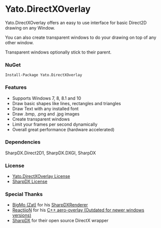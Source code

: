 # Yato.DirectXOverlay

Yato.DirectXOverlay offers an easy to use interface for basic Direct2D drawing on any Window.


You can also create transparent windows to do your drawing on top of any other window.


Transparent windows optionally stick to their parent.

### NuGet

    Install-Package Yato.DirectXOverlay

### Features

- Supports Windows 7, 8, 8.1 and 10
- Draw basic shapes like lines, rectangles and triangles
- Draw Text with any installed font
- Draw .bmp, .png and .jpg images
- Create transparent windows
- Limit your frames per second dynamically
- Overall great performance (hardware accelerated)

### Dependencies

SharpDX.Direct2D1, SharpDX.DXGI, SharpDX

### License

- [Yato.DirectXOverlay License](https://github.com/YatoDev/Yato.DirectXOverlay/blob/master/LICENSE.md "Yato.DirectXOverlay License")
- [SharpDX License](https://github.com/sharpdx/SharpDX/blob/master/License.txt "SharpDX License")

### Special Thanks

- [BigMo (Zat)](https://github.com/BigMo "BigMo (Zat)") for his [SharpDXRenderer](https://github.com/BigMo/ExternalUtilsCSharp/tree/master/ExternalUtilsCSharp.SharpDXRenderer "SharpDXRenderer")
- [ReactiioN](https://github.com/ReactiioN1337 "ReactiioN") for his [C++ aero-overlay (Outdated for newer windows versions)](https://github.com/ReactiioN1337/aero-overlay "C++ aero-overlay")
- [SharpDX](http://sharpdx.org/ "SharpDX") for their open source DirectX wrapper